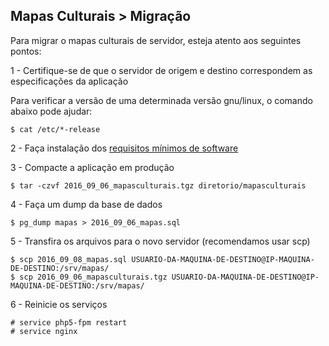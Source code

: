 ## Mapas Culturais > Migração

Para migrar o mapas culturais de servidor, esteja atento aos seguintes pontos:

1 - Certifique-se de que o servidor de origem e destino correspondem as especificações da aplicação

Para verificar a versão de uma determinada versão gnu/linux, o comando abaixo pode ajudar: 

```
$ cat /etc/*-release 
```

2 - Faça instalação dos [requisitos mínimos de software](https://github.com/hacklabr/mapasculturais/blob/master/documentation/docs/mc_deploy.md)

3 - Compacte a aplicação em produção

```
$ tar -czvf 2016_09_06_mapasculturais.tgz diretorio/mapasculturais
```

4 - Faça um dump da base de dados

```
$ pg_dump mapas > 2016_09_06_mapas.sql
```

5 - Transfira os arquivos para o novo servidor (recomendamos usar scp)

```
$ scp 2016_09_08_mapas.sql USUARIO-DA-MAQUINA-DE-DESTINO@IP-MAQUINA-DE-DESTINO:/srv/mapas/
$ scp 2016_09_06_mapasculturais.tgz USUARIO-DA-MAQUINA-DE-DESTINO@IP-MAQUINA-DE-DESTINO:/srv/mapas/
```

6 - Reinicie os serviços

```
# service php5-fpm restart
# service nginx 
```
